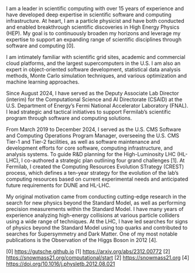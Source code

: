 I am a leader in scientific computing with over 15 years of experience and have developed deep expertise in scientific software and computing infrastructure. At heart, I am a particle physicist and have both conducted and enabled breakthrough scientific discoveries in High Energy Physics (HEP). My goal is to continuously broaden my horizons and leverage my expertise to support an expanding range of scientific disciplines through software and computing [0].

I am intimately familiar with scientific grid sites, academic and commercial cloud platforms, and the largest supercomputers in the U.S. I am also an expert in object-oriented software development, statistical data analysis methods, Monte Carlo simulation techniques, and various optimization and machine learning approaches.

Since August 2024, I have served as the Deputy Associate Lab Director (interim) for the Computational Science and AI Directorate (CSAID) at the U.S. Department of Energy’s Fermi National Accelerator Laboratory (FNAL). I lead strategic and tactical initiatives to support Fermilab’s scientific program through software and computing solutions.

From March 2019 to December 2024, I served as the U.S. CMS Software and Computing Operations Program Manager, overseeing the U.S. CMS Tier-1 and Tier-2 facilities, as well as software maintenance and development efforts for core software, computing infrastructure, and analysis systems. To guide R\&D planning for the High-Luminosity LHC (HL-LHC), I co-authored a strategic plan outlining four grand challenges [1]. At Fermilab, I created the Computing Resources Evolution STrategy (CREST) process, which defines a ten-year strategy for the evolution of the lab’s computing resources based on current experimental needs and anticipated future requirements for DUNE and HL-LHC.

My original motivation came from conducting cutting-edge research in the search for new physics beyond the Standard Model, as well as performing precision measurements within the Standard Model. I have many years of experience analyzing high-energy collisions at various particle colliders using a wide range of techniques. At the LHC, I have led searches for signs of physics beyond the Standard Model using top quarks and contributed to searches for Supersymmetry and Dark Matter. One of my most notable publications is the Observation of the Higgs Boson in 2012 [4].

[0] https://gutsche.github.io
[1] https://arxiv.org/abs/2312.00772
[2] https://snowmass21.org/computational/start
[2] https://snowmass21.org
[4] https://doi.org/10.1016/j.physletb.2012.08.021